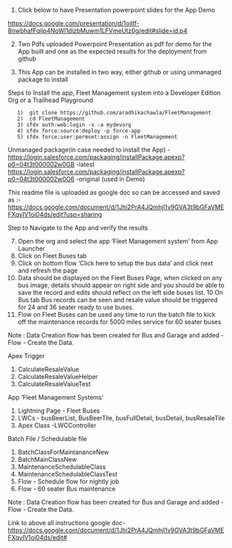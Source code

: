 


1) Click below to have Presentation powerpoint slides for the App Demo

https://docs.google.com/presentation/d/1ojltf-8nwbhafFqilp4NoWl1dizbMuwm1LFVmeUtz0g/edit#slide=id.p4


2) Two Pdfs uploaded Powerpoint Presentation as pdf for demo for the App built and one as the expected results for the deployment from  github

3) This App can be installed in two way, either  github or using unmanaged package to install

Steps to Install the  app, Fleet Management system into a Developer Edition Org or a Trailhead Playground
 
       1)  git clone https://github.com/aradhikachawla/FleetManagement
       2)  cd FleetManagement
       3) sfdx auth:web:login -s -a mydevorg
       4) sfdx force:source:deploy -p force-app
       5) sfdx force:user:permset:assign -n FleetManagement


Unmanaged package(in case needed to install the App)  -    
https://login.salesforce.com/packaging/installPackage.apexp?p0=04t3t000002w0GB -latest
https://login.salesforce.com/packaging/installPackage.apexp?p0=04t3t000002w0G6  -original (used in Demo)


This readme file is uploaded as google doc so can be accessed and saved as  :- https://docs.google.com/document/d/1Jhi2PrA4JQmhjl1v9GVA3t9bGFaVMEFXqvIV1oi04ds/edit?usp=sharing

Step to Navigate to the App and verify the results

7) Open the org and select the app  ‘Fleet Management system’  from App Launcher
8) Click on Fleet Buses tab
9) Click on bottom flow  ‘Click here to setup the bus data’ and click next and refresh the page
10) Data should be displayed on the Fleet Buses Page, when clicked on any bus image, details should appear on right side and you should be able to save the record and edits should reflect on the left side  buses list.
10 On Bus tab Bus records can be seen and resale value should be triggered for 24 and 36 seater ready to use buses.
11) Flow on Fleet Buses  can be used any time to run the batch file to kick off the maintenance records for 5000 miles service for 60 seater buses

Note : Data Creation flow has been created for Bus and Garage and added - Flow - Create the Data.


Apex Trigger 
1) CalculateResaleValue
2) CalculateResaleValueHelper
3) CalculateResaleValueTest

App ‘Fleet Management Systems’ 
1) Lightning Page - Fleet Buses
2) LWCs - busBeerList, BusBeerTile, busFullDetail, busDetail, busResaleTile
3) Apex Class -LWCController

Batch File / Schedulable file
1) BatchClassForMaintananceNew
2) BatchMainClassNew
3) MaintenanceSchedulableClass
4) MaintenanceSchedulableClassTest
5) Flow - Schedule flow for nightly job
6) Flow - 60 seater Bus maintenance



Note : Data Creation flow has been created for Bus and Garage and added - Flow - Create the Data.

 
Link to above all instructions google doc- https://docs.google.com/document/d/1Jhi2PrA4JQmhjl1v9GVA3t9bGFaVMEFXqvIV1oi04ds/edit#

 








